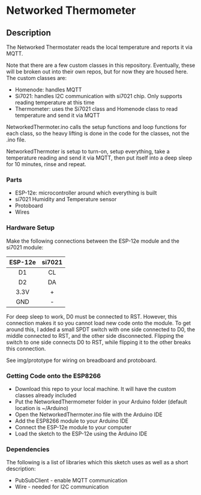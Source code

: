 # Networked Thermometer

## Description
The Networked Thermostater reads the local temperature and reports it via MQTT.

Note that there are a few custom classes in this repository. Eventually, these
will be broken out into their own repos, but for now they are housed here. The
custom classes are:
- Homenode: handles MQTT
- Si7021: handles I2C communication with si7021 chip. Only supports reading
    temperature at this time
- Thermometer: uses the Si7021 class and Homenode class to read temperature and
    send it via MQTT

NetworkedThermoter.ino calls the setup functions and loop functions for each
class, so the heavy lifting is done in the code for the classes, not the .ino
file.

NetworkedThermoter is setup to turn-on, setup everything, take a temperature
reading and send it via MQTT, then put itself into a deep sleep for 10 minutes,
rinse and repeat.

### Parts
- ESP-12e: microcontroller around which everything is built
- si7021 Humidity and Temperature sensor
- Protoboard
- Wires

### Hardware Setup
Make the following connections between the ESP-12e module and the si7021 module:

| ESP-12e | si7021 |
|:-------:|:------:|
| D1      | CL     |
| D2      | DA     |
| 3.3V    | +      |
| GND     | -      |

For deep sleep to work, D0 must be connected to RST. However, this connection
makes it so you cannot load new code onto the module. To get around this, I
added a small SPDT switch with one side connected to D0, the middle connected to
RST, and the other side disconnected. Flipping the switch to one side connects
D0 to RST, while flipping it to the other breaks this connection.

See img/prototype for wiring on breadboard and protoboard.

### Getting Code onto the ESP8266
- Download this repo to your local machine. It will have the custom classes
already included
- Put the NetworkedThermometer folder in your Arduino folder (default location
    is ~/Arduino)
- Open the NetworkedThermoter.ino file with the Arduino IDE
- Add the ESP8266 module to your Arduino IDE
- Connect the ESP-12e module to your computer
- Load the sketch to the ESP-12e using the Arduino IDE

### Dependencies
The following is a list of libraries which this sketch uses as well as a short
description:
- PubSubClient - enable MQTT communication
- Wire - needed for I2C communication
